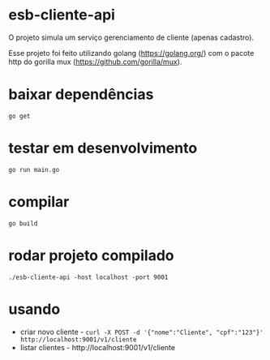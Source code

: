 # esb-cliente-api

O projeto simula um serviço gerenciamento de cliente (apenas cadastro).

Esse projeto foi feito utilizando golang (https://golang.org/) com o pacote http do gorilla mux (https://github.com/gorilla/mux).

# baixar dependências

`go get`

# testar em desenvolvimento

`go run main.go`

# compilar

`go build`

# rodar projeto compilado

`./esb-cliente-api -host localhost -port 9001`

# usando

 - criar novo cliente - `curl -X POST -d '{"nome":"Cliente", "cpf":"123"}' http://localhost:9001/v1/cliente`
 - listar clientes - http://localhost:9001/v1/cliente
